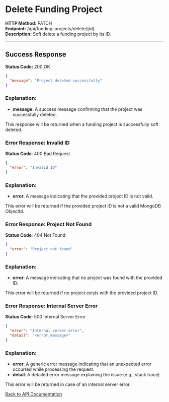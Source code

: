 # Delete Funding Project

**HTTP Method:** PATCH  
**Endpoint:** /api/funding-projects/delete/[id]  
**Description:** Soft delete a funding project by its ID.

---

## Success Response

**Status Code:** 200 OK

```json
{
  "message": "Project deleted successfully"
}
```

### Explanation:

- **message**: A success message confirming that the project was successfully deleted.

This response will be returned when a funding project is successfully soft deleted.

### Error Response: Invalid ID

**Status Code**: 400 Bad Request

```json
{
  "error": "Invalid ID"
}
```

### Explanation:

- **error**: A message indicating that the provided project ID is not valid.

This error will be returned if the provided project ID is not a valid MongoDB ObjectId.

### Error Response: Project Not Found

**Status Code**: 404 Not Found

```json
{
  "error": "Project not found"
}
```

### Explanation:

- **error**: A message indicating that no project was found with the provided ID.

This error will be returned if no project exists with the provided project ID.

### Error Response: Internal Server Error

**Status Code**: 500 Internal Server Error

```json
{
  "error": "Internal server error",
  "detail": "<error_message>"
}
```

### Explanation:

- **error**: A generic error message indicating that an unexpected error occurred while processing the request.
- **detail**: A detailed error message explaining the issue (e.g., stack trace).

This error will be returned in case of an internal server error.

[Back to API Documentation](../README.md#api-documentation)
